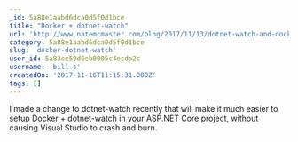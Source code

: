 ```yaml
---
_id: 5a88e1aabd6dca0d5f0d1bce
title: "Docker + dotnet-watch"
url: 'http://www.natemcmaster.com/blog/2017/11/13/dotnet-watch-and-docker/'
category: 5a88e1aabd6dca0d5f0d1bce
slug: 'docker-dotnet-watch'
user_id: 5a83ce59d6eb0005c4ecda2c
username: 'bill-s'
createdOn: '2017-11-16T11:15:31.000Z'
tags: []
---
```


I made a change to dotnet-watch recently that will make it much easier to setup Docker + dotnet-watch in your ASP.NET Core project, without causing Visual Studio to crash and burn. 
